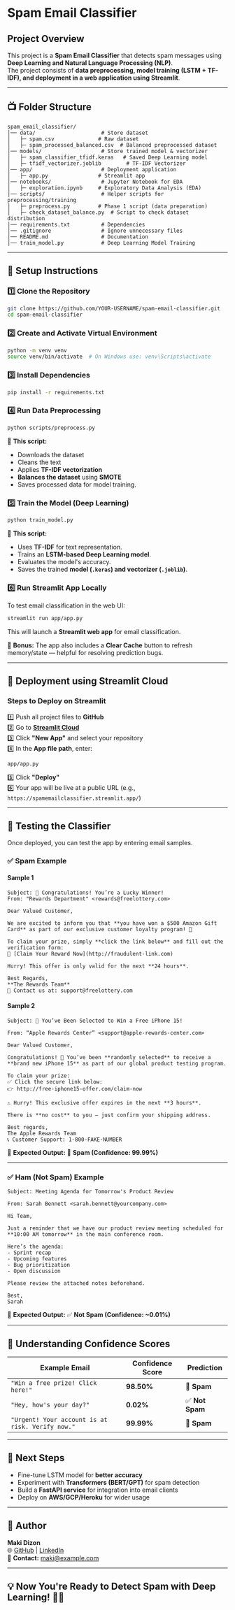 # Spam Email Classifier

## Project Overview

This project is a **Spam Email Classifier** that detects spam messages using **Deep Learning and Natural Language Processing (NLP)**.  
The project consists of **data preprocessing, model training (LSTM + TF-IDF), and deployment in a web application using Streamlit**.

---

## 📺 Folder Structure

```
spam_email_classifier/
│── data/                     # Store dataset
│   ├─ spam.csv              # Raw dataset
│   ├─ spam_processed_balanced.csv  # Balanced preprocessed dataset
│── models/                   # Store trained model & vectorizer
│   ├─ spam_classifier_tfidf.keras   # Saved Deep Learning model
│   ├─ tfidf_vectorizer.joblib        # TF-IDF Vectorizer
│── app/                      # Deployment application
│   ├─ app.py                # Streamlit app
│── notebooks/                # Jupyter Notebook for EDA
│   ├─ exploration.ipynb     # Exploratory Data Analysis (EDA)
│── scripts/                  # Helper scripts for preprocessing/training
│   ├─ preprocess.py         # Phase 1 script (data preparation)
│   ├─ check_dataset_balance.py  # Script to check dataset distribution
│── requirements.txt          # Dependencies
│── .gitignore                # Ignore unnecessary files
│── README.md                 # Documentation
│── train_model.py            # Deep Learning Model Training
```

---

## 🚀 Setup Instructions

### 1️⃣ Clone the Repository

```bash
git clone https://github.com/YOUR-USERNAME/spam-email-classifier.git
cd spam-email-classifier
```

### 2️⃣ Create and Activate Virtual Environment

```bash
python -m venv venv
source venv/bin/activate  # On Windows use: venv\Scripts\activate
```

### 3️⃣ Install Dependencies

```bash
pip install -r requirements.txt
```

### 4️⃣ Run Data Preprocessing

```bash
python scripts/preprocess.py
```

💚 **This script:**

- Downloads the dataset
- Cleans the text
- Applies **TF-IDF vectorization**
- **Balances the dataset** using **SMOTE**
- Saves processed data for model training.

### 5️⃣ Train the Model (Deep Learning)

```bash
python train_model.py
```

💚 **This script:**

- Uses **TF-IDF** for text representation.
- Trains an **LSTM-based Deep Learning model**.
- Evaluates the model's accuracy.
- Saves the trained **model (`.keras`) and vectorizer (`.joblib`)**.

### 6️⃣ Run Streamlit App Locally

To test email classification in the web UI:

```bash
streamlit run app/app.py
```

This will launch a **Streamlit web app** for email classification.

🧹 **Bonus:** The app also includes a **Clear Cache** button to refresh memory/state — helpful for resolving prediction bugs.

---

## 🌟 **Deployment using Streamlit Cloud**

### **Steps to Deploy on Streamlit**

1️⃣ Push all project files to **GitHub**  
2️⃣ Go to **[Streamlit Cloud](https://share.streamlit.io/)**  
3️⃣ Click **"New App"** and select your repository  
4️⃣ In the **App file path**, enter:

```
app/app.py
```

5️⃣ Click **"Deploy"**  
6️⃣ Your app will be live at a public URL (e.g., `https://spamemailclassifier.streamlit.app/`)

---

## 📩 **Testing the Classifier**

Once deployed, you can test the app by entering email samples.

### ✅ **Spam Example**

#### **Sample 1**

```
Subject: 🎉 Congratulations! You’re a Lucky Winner!
From: "Rewards Department" <rewards@freelottery.com>

Dear Valued Customer,

We are excited to inform you that **you have won a $500 Amazon Gift Card** as part of our exclusive customer loyalty program! 🎁

To claim your prize, simply **click the link below** and fill out the verification form:
🔗 [Claim Your Reward Now](http://fraudulent-link.com)

Hurry! This offer is only valid for the next **24 hours**.

Best Regards,
**The Rewards Team**
📧 Contact us at: support@freelottery.com
```

#### **Sample 2**

```
Subject: 🎁 You’ve Been Selected to Win a Free iPhone 15!

From: “Apple Rewards Center” <support@apple-rewards-center.com>

Dear Valued Customer,

Congratulations! 🎉 You’ve been **randomly selected** to receive a **brand new iPhone 15** as part of our global product testing program.

To claim your prize:
✅ Click the secure link below:
👉 http://free-iphone15-offer.com/claim-now

⚠ Hurry! This exclusive offer expires in the next **3 hours**.

There is **no cost** to you — just confirm your shipping address.

Best regards,
The Apple Rewards Team
📞 Customer Support: 1-800-FAKE-NUMBER
```

💚 **Expected Output:** 🚨 **Spam (Confidence: 99.99%)**

---

### ✅ **Ham (Not Spam) Example**

```
Subject: Meeting Agenda for Tomorrow's Product Review

From: Sarah Bennett <sarah.bennett@yourcompany.com>

Hi Team,

Just a reminder that we have our product review meeting scheduled for **10:00 AM tomorrow** in the main conference room.

Here’s the agenda:
- Sprint recap
- Upcoming features
- Bug prioritization
- Open discussion

Please review the attached notes beforehand.

Best,
Sarah

```

💚 **Expected Output:** ✅ **Not Spam (Confidence: ~0.01%)**

---

## 🧠 **Understanding Confidence Scores**

| Example Email                                    | Confidence Score | Prediction      |
| ------------------------------------------------ | ---------------- | --------------- |
| `"Win a free prize! Click here!"`                | **98.50%**       | 🚨 **Spam**     |
| `"Hey, how's your day?"`                         | **0.02%**        | ✅ **Not Spam** |
| `"Urgent! Your account is at risk. Verify now."` | **99.99%**       | 🚨 **Spam**     |

---

## 🚀 **Next Steps**

- Fine-tune LSTM model for **better accuracy**
- Experiment with **Transformers (BERT/GPT)** for spam detection
- Build a **FastAPI service** for integration into email clients
- Deploy on **AWS/GCP/Heroku** for wider usage

---

## 👤 **Author**

**Maki Dizon**  
🌐 [GitHub](https://github.com/YOUR-USERNAME) | [LinkedIn](https://linkedin.com/in/YOUR-PROFILE)  
📧 **Contact:** maki@example.com

---

## **💡 Now You're Ready to Detect Spam with Deep Learning! 🚀🔥**

